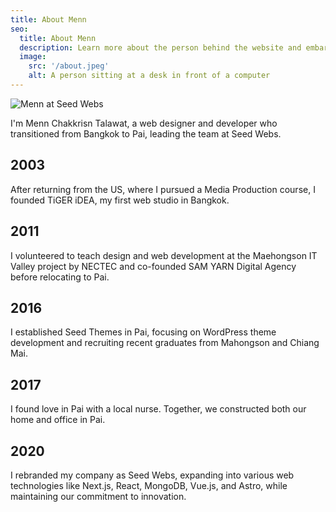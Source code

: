 ```yaml
---
title: About Menn
seo:
  title: About Menn
  description: Learn more about the person behind the website and embark on a journey of inspiration and shared experiences.
  image:
    src: '/about.jpeg'
    alt: A person sitting at a desk in front of a computer
---
```


![Menn at Seed Webs](/img/about-menn.jpg)

I'm Menn Chakkrisn Talawat, a web designer and developer who transitioned from Bangkok to Pai, leading the team at Seed Webs.

## 2003

After returning from the US, where I pursued a Media Production course, I founded TiGER iDEA, my first web studio in Bangkok.

## 2011

I volunteered to teach design and web development at the Maehongson IT Valley project by NECTEC and co-founded SAM YARN Digital Agency before relocating to Pai.

## 2016

I established Seed Themes in Pai, focusing on WordPress theme development and recruiting recent graduates from Mahongson and Chiang Mai.

## 2017

I found love in Pai with a local nurse. Together, we constructed both our home and office in Pai.

## 2020

I rebranded my company as Seed Webs, expanding into various web technologies like Next.js, React, MongoDB, Vue.js, and Astro, while maintaining our commitment to innovation.
